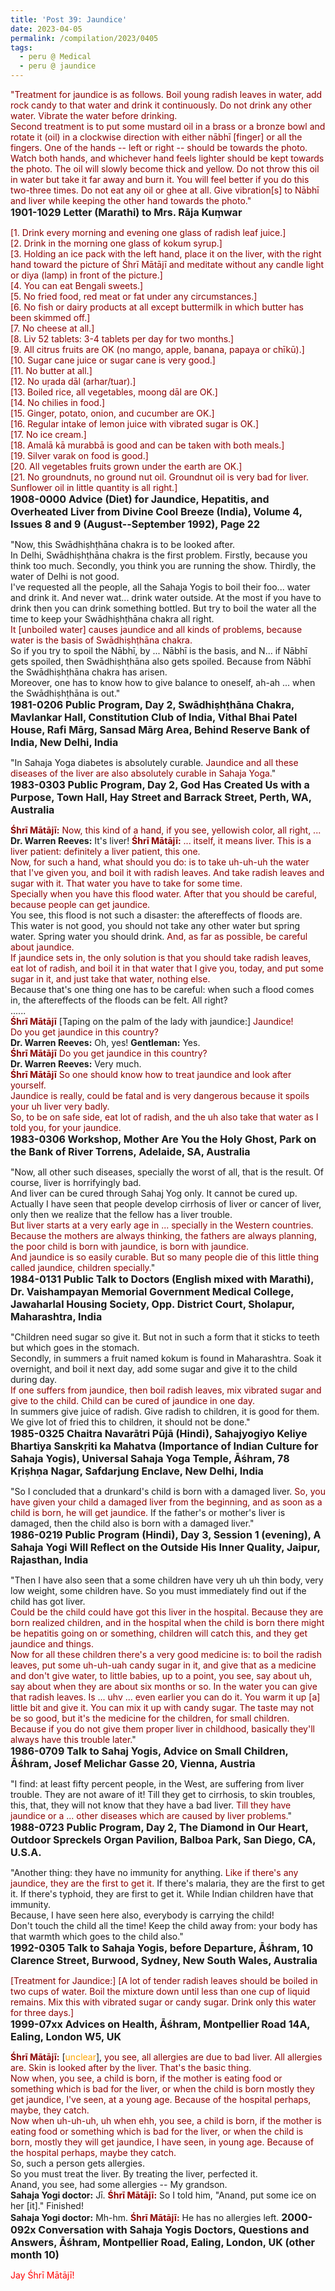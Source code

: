 ```yaml
---
title: 'Post 39: Jaundice'
date: 2023-04-05
permalink: /compilation/2023/0405
tags:
  - peru @ Medical
  - peru @ jaundice
---
```


<div class="para-divider"></div>

<p>
<font color="DarkRed">"Treatment for jaundice is as follows. Boil young radish leaves in water, add rock candy to that water and drink it continuously. Do not drink any other water. Vibrate the water before drinking.<br>
Second treatment is to put some mustard oil in a brass or a bronze bowl and rotate it (oil) in a clockwise direction with either nābhī [finger] or all the fingers. One of the hands -- left or right -- should be towards the photo. Watch both hands, and whichever hand feels lighter should be kept towards the photo. The oil will slowly become thick and yellow. Do not throw this oil in water but take it far away and burn it. You will feel better if you do this two-three times. Do not eat any oil or ghee at all. Give vibration[s] to Nābhī and liver while keeping the other hand towards the photo."</font><br>
<font size="+0"><b>1901-1029 Letter (Marathi) to Mrs. Rāja Kuṃwar</b></font>
</p>

<div class="para-divider"></div>

<p>
<font color="DarkRed">[1. Drink every morning and evening one glass of radish leaf juice.]<br> 
[2. Drink in the morning one glass of kokum syrup.]<br>
[3. Holding an ice pack with the left hand, place it on the liver, with the right hand toward the picture of Śhrī Mātājī and meditate without any candle light or diya (lamp) in front of the picture.]<br>
[4. You can eat Bengali sweets.]<br>
[5. No fried food, red meat or fat under any circumstances.]<br>
[6. No fish or dairy products at all except buttermilk in which butter has been skimmed off.]<br>
[7. No cheese at all.]<br>
[8. Liv 52 tablets: 3-4 tablets per day for two months.]<br>
[9. All citrus fruits are OK (no mango, apple, banana, papaya or chīkū).]<br>
[10. Sugar cane juice or sugar cane is very good.]<br>
[11. No butter at all.]<br>
[12. No uṛada dāl (arhar/tuar).]<br>
[13. Boiled rice, all vegetables, moong dāl are OK.]<br>
[14. No chilies in food.]<br>
[15. Ginger, potato, onion, and cucumber are OK.]<br>
[16. Regular intake of lemon juice with vibrated sugar is OK.]<br>
[17. No ice cream.]<br>
[18. Amalā kā murabbā is good and can be taken with both meals.]<br>
[19. Silver varak on food is good.]<br>
[20. All vegetables fruits grown under the earth are OK.]<br>
[21. No groundnuts, no ground nut oil. Groundnut oil is very bad for liver. Sunflower oil in little quantity is all right.]</font><br>
<font size="+0"><b>1908-0000 Advice (Diet) for Jaundice, Hepatitis, and Overheated Liver from Divine Cool Breeze (India), Volume 4, Issues 8 and 9 (August--September 1992), Page 22</b></font>
</p>

<div class="para-divider"></div>

<p>
"Now, this Swādhiṣhṭhāna chakra is to be looked after.<br>
In Delhi, Swādhiṣhṭhāna chakra is the first problem. Firstly, because you think too much. Secondly, you think you are running the show. Thirdly, the water of Delhi is not good.<br>
I've requested all the people, all the Sahaja Yogis to boil their foo... water and drink it. And never wat... drink water outside. At the most if you have to drink then you can drink something bottled. But try to boil the water all the time to keep your Swādhiṣhṭhāna chakra all right.<br>
<font color="DarkRed">It [unboiled water] causes jaundice and all kinds of problems, because water is the basis of Swādhiṣhṭhāna chakra.</font><br>
So if you try to spoil the Nābhī, by ... Nābhī is the basis, and N... if Nābhī gets spoiled, then Swādhiṣhṭhāna also gets spoiled. Because from Nābhī the Swādhiṣhṭhāna chakra has arisen.<br>
Moreover, one has to know how to give balance to oneself, ah-ah ... when the Swādhiṣhṭhāna is out."<br>
<font size="+0"><b>1981-0206 Public Program, Day 2, Swādhiṣhṭhāna Chakra, Mavlankar Hall, Constitution Club of India, Vithal Bhai Patel House, Rafi Mārg, Sansad Mārg Area, Behind Reserve Bank of India, New Delhi, India</b></font>
</p>

<div class="para-divider"></div>

<p>
"In Sahaja Yoga diabetes is absolutely curable. <font color="DarkRed">Jaundice and all these diseases of the liver are also absolutely curable in Sahaja Yoga.</font>"<br>
<font size="+0"><b>1983-0303 Public Program, Day 2, God Has Created Us with a Purpose, Town Hall, Hay Street and Barrack Street, Perth, WA, Australia</b></font>
</p>

<div class="para-divider"></div>

<p>
<font color="DarkRed"><b>Śhrī Mātājī:</b></font> <font color="DarkRed">Now, this kind of a hand, if you see, yellowish color, all right, ...</font>
<b>Dr. Warren Reeves:</b> It's liver!
<font color="DarkRed"><b>Śhrī Mātājī:</b></font> <font color="DarkRed">... itself, it means liver. This is a liver patient: definitely a liver patient, this one.<br>
Now, for such a hand, what should you do: is to take uh-uh-uh the water that I've given you, and boil it with radish leaves. And take radish leaves and sugar with it. That water you have to take for some time.<br>
Specially when you have this flood water. After that you should be careful, because people can get jaundice.</font><br>
You see, this flood is not such a disaster: the aftereffects of floods are.<br> 
This water is not good, you should not take any other water but spring water. Spring water you should drink. <font color="DarkRed">And, as far as possible, be careful about jaundice.</font><br>
<font color="DarkRed">If jaundice sets in, the only solution is that you should take radish leaves, eat lot of radish, and boil it in that water that I give you, today, and put some sugar in it, and just take that water, nothing else.</font><br>
Because that's one thing one has to be careful: when such a flood comes in, the aftereffects of the floods can be felt. All right?<br>
......<br>
<font color="DarkRed"><b>Śhrī Mātājī</b></font>  [Taping on the palm of the lady with jaundice:] <font color="DarkRed">Jaundice!<br>
Do you get jaundice in this country?</font><br>
<b>Dr. Warren Reeves:</b> Oh, yes!
<b>Gentleman:</b> Yes.<br>
<font color="DarkRed"><b>Śhrī Mātājī</b></font> <font color="DarkRed">Do you get jaundice in this country?</font><br>
<b>Dr. Warren Reeves:</b> Very much.<br>
<font color="DarkRed"><b>Śhrī Mātājī</b></font> <font color="DarkRed">So one should know how to treat jaundice and look after yourself.<br>
Jaundice is really, could be fatal and is very dangerous because it spoils your uh liver very badly.<br>
So, to be on safe side, eat lot of radish, and the uh also take that water as I told you, for your jaundice.</font><br>
<font size="+0"><b>1983-0306 Workshop, Mother Are You the Holy Ghost, Park on the Bank of River Torrens, Adelaide, SA, Australia</b></font>
</p>

<div class="para-divider"></div>

<p>
"Now, all other such diseases, specially the worst of all, that is the result. Of course, liver is horrifyingly bad.<br>
And liver can be cured through Sahaj Yog only. It cannot be cured up.<br>
Actually I have seen that people develop cirrhosis of liver or cancer of liver, only then we realize that the fellow has a liver trouble.<br>
<font color="DarkRed">But liver starts at a very early age in ... specially in the Western countries. Because the mothers are always thinking, the fathers are always planning, the poor child is born with jaundice, is born with jaundice.<br>
And jaundice is so easily curable. But so many people die of this little thing called jaundice, children specially.</font>"<br>
<font size="+0"><b>1984-0131 Public Talk to Doctors (English mixed with Marathi), Dr. Vaishampayan Memorial Government Medical College, Jawaharlal Housing Society, Opp. District Court, Sholapur, Maharashtra, India</b></font>
</p>

<div class="para-divider"></div>

<p>
"Children need sugar so give it. But not in such a form that it sticks to teeth but which goes in the stomach.<br>
Secondly, in summers a fruit named kokum is found in Maharashtra. Soak it overnight, and boil it next day, add some sugar and give it to the child during day.<br>
<font color="DarkRed">If one suffers from jaundice, then boil radish leaves, mix vibrated sugar and give to the child. Child can be cured of jaundice in one day.</font><br>
In summers give juice of radish. Give radish to children, it is good for them.<br>
We give lot of fried this to children, it should not be done."<br>
<font size="+0"><b>1985-0325 Chaitra Navarātri Pūjā (Hindi), Sahajyogiyo Keliye Bhartiya Sanskṛiti ka Mahatva (Importance of Indian Culture for Sahaja Yogis), Universal Sahaja Yoga Temple, Āśhram, 78 Kṛiṣhṇa Nagar, Safdarjung Enclave, New Delhi, India</b></font>
</p>

<div class="para-divider"></div>

<p>
"So I concluded that a drunkard's child is born with a damaged liver. <font color="DarkRed">So, you have given your child a damaged liver from the beginning, and as soon as a child is born, he will get jaundice.</font> If the father's or mother's liver is damaged, then the child also is born with a damaged liver."<br>
<font size="+0"><b>1986-0219 Public Program (Hindi), Day 3, Session 1 (evening), A Sahaja Yogi Will Reflect on the Outside His Inner Quality, Jaipur, Rajasthan, India</b></font>
</p>

<div class="para-divider"></div>

<p>
"Then I have also seen that a some children have very uh uh thin body, very low weight, some children have. So you must immediately find out if the child has got liver.<br>
<font color="DarkRed">Could be the child could have got this liver in the hospital. Because they are born realized children, and in the hospital when the child is born there might be hepatitis going on or something, children will catch this, and they get jaundice and things.<br>
Now for all these children there's a very good medicine is: to boil the radish leaves, put some uh-uh-uah candy sugar in it, and give that as a medicine and don't give water, to little babies, up to a point, you see, say about uh, say about when they are about six months or so. In the water you can give that radish leaves. Is ... uhv ... even earlier you can do it. You warm it up [a] little bit and give it. You can mix it up with candy sugar. The taste may not be so good, but it's the medicine for the children, for small children.<br>
Because if you do not give them proper liver in childhood, basically they'll always have this trouble later.</font>"<br>
<font size="+0"><b>1986-0709 Talk to Sahaj Yogis, Advice on Small Children, Āśhram, Josef Melichar Gasse 20, Vienna, Austria</b></font>
</p>

<div class="para-divider"></div>

<p>
"I find: at least fifty percent people, in the West, are suffering from liver trouble. They are not aware of it! Till they get to cirrhosis, to skin troubles, this, that, they will not know that they have a bad liver. <font color="DarkRed">Till they have jaundice or a ... other diseases which are caused by liver problems.</font>"<br>
<font size="+0"><b>1988-0723 Public Program, Day 2, The Diamond in Our Heart, Outdoor Spreckels Organ Pavilion, Balboa Park, San Diego, CA, U.S.A.</b></font>
</p>

<div class="para-divider"></div>

<p>
"Another thing: they have no immunity for anything. <font color="DarkRed">Like if there's any jaundice, they are the first to get it.</font> If there's malaria, they are the first to get it. If there's typhoid, they are first to get it. While Indian children have that immunity.<br>
Because, I have seen here also, everybody is carrying the child!<br>
Don't touch the child all the time! Keep the child away from: your body has that warmth which goes to the child also."<br>
<font size="+0"><b>1992-0305 Talk to Sahaja Yogis, before Departure, Āśhram, 10 Clarence Street, Burwood, Sydney, New South Wales, Australia</b></font>
</p>

<div class="para-divider"></div>

<p>
<font color="DarkRed">[Treatment for Jaundice:] [A lot of tender radish leaves should be boiled in two cups of water. Boil the mixture down until less than one cup of liquid remains. Mix this with vibrated sugar or candy sugar. Drink only this water for three days.]</font><br>
<font size="+0"><b>1999-07xx Advices on Health, Āśhram, Montpellier Road 14A, Ealing, London W5, UK</b></font>
</p>

<div class="para-divider"></div>

<p>
<font color="DarkRed"><b>Śhrī Mātājī:</b></font> [<font color="orange">unclear</font>], <font color="DarkRed">you see, all allergies are due to bad liver. All allergies are. Skin is looked after by the liver. That's the basic thing.<br>
Now when, you see, a child is born, if the mother is eating food or something which is bad for the liver, or when the child is born mostly they get jaundice, I've seen, at a young age. Because of the hospital perhaps, maybe, they catch.</font><br>
<font color="DarkRed">Now when uh-uh-uh, uh when ehh, you see, a child is born, if the mother is eating food or something which is bad for the liver, or when the child is born, mostly they will get jaundice, I have seen, in young age. Because of the hospital perhaps, maybe they catch.</font><br>
So, such a person gets allergies.<br>
So you must treat the liver. By treating the liver, perfected it.<br>
Anand, you see, had some allergies -- My grandson.<br>
<b>Sahaja Yogi doctor:</b> Jī.
<font color="DarkRed"><b>Śhrī Mātājī:</b></font> So I told him, "Anand, put some ice on her [it]." Finished!<br>
<b>Sahaja Yogi doctor:</b> Mh-hm.
<font color="DarkRed"><b>Śhrī Mātājī:</b></font> He has no allergies left.
<font size="+0"><b>2000-092x Conversation with Sahaja Yogis Doctors, Questions and Answers, Āśhram, Montpellier Road, Ealing, London, UK (other month 10)</b></font>
</p>

<div class="para-divider"></div>

<p style="color:red;">Jay Śhrī Mātājī!<br></p>